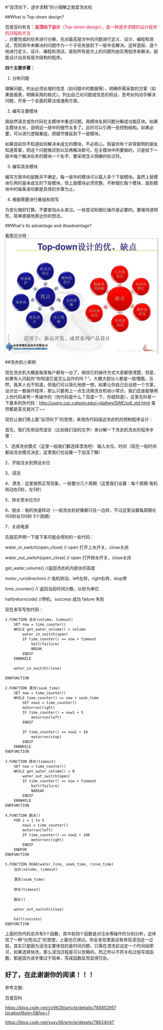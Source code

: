 #“自顶向下，逐步求精”的小理解之我爱洗衣机

##What is Top-down design?

百度百科有言：<font color=#DC143C>**自顶向下设计**（Top-down design），是一种逐步求精的设计程序的过程和方法</font><br/>。对要完成的任务进行分解，先对最高层次中的问题进行定义、设计、编程和测试，而将其中未解决的问题作为一个子任务放到下一层中去解决。这样逐层、逐个地进行定义、设计、编程和测试，直到所有层次上的问题均由实用程序来解决，就能设计出具有层次结构的程序。

**四个主要步骤：**

1. 分析问题

理解问题，列出必须处理的信息（如问题中的数据等），明确所需采取的方案（如果是报表，明确采用的格式）。列出自己对问题或信息的假设，思考如何动手解决问题，开发一个全面的算法或通用方案。

2. 编写主要模块

用自然语言或伪代码在主模块中重述问题。用模块名把问题分解成功能区块。如果主模块太长，说明这一层中的细节太多了。此时可以引用一些控制结构。如果必要，可以进行逻辑重组，把细节推延到下一层模块。 

如果目前你不知道如何解决未成文的模块，不必担心。假装你有个非常聪明的朋友知道答案，把这个问题推迟到以后再解决即可。在主模块中所要做的，只是给下一层中每个解决任务的模块一个名字，要采用含义明确的标识符。


3. 编写其余模块

编写方案中的层数并不确定。每一层中的模块可以载入多个下层模块。虽然上层模块引用的是未成文的下层模块，但上层模块必须完整。不断细化每个模块，直到模块中的每条语句都是具体的步骤为止。

4. 根据需要进行重组和改写

为变化做好打算。不要害怕从头来过。一些尝试和细化操作是必要的。要维持透明性，简单直接地表达你的想法。

##What's its advantage and disadvantage?

看图见分晓：
![](234.jpg)

##洗衣机小案例

现在洗衣机大概是每家每户都有一台了，相信它的操作方式大家都很清楚，但是，如果有人问起你“你知道它是怎么运作的吗？”。大概大部分人都是一脸懵圈。当然，我本人也不知道，但我们可以简化地想一想，如果让你自己去设想一个方案，设计出一套操作程序，那么只要用上一点生活用洗衣机地小常识，我们还是能够用上伪代码来秀一秀操作的（伪代码是什么？百度一下，你就知道），这里先科普一下基本的伪代码：<http://users.csc.calpoly.edu/~jdalbey/SWE/pdl_std.html>
虽然都是英文就对了~~

现在让我们用上面“自顶向下”的思想，来用伪代码描述洗衣机的控制程序设计：

首先，我们先用自然语言（比如我们说的文字）来分解一下洗衣机洗衣的程序步骤：

1、选择洗衣模式（这里一般我们都选择漂洗吧）   输入水位、时间（现在一般时间都由洗衣模式决定，这里我们也设置一下加深了解）

2、开始注水到预设水位

3、浸泡

4、漂洗：这里按照正常现象，一般要分几个周期（这里我们设置：每个周期  电机转动右5秒，左5秒）

5、排水至水位为0

6、脱水：电机快速转动（一般洗衣机好像都只往一边转，不过这里设置每周期左100秒右100秒 5个周期）

7、关闭电源


先提前声明一下接下来可能会用到的一些代码：

water_in_switch(open_close) // open 打开上水开关，close关闭

water_out_switch(open_close) // open 打开排水开关，close关闭

get_water_volume() //返回洗衣机内部水的高度

motor_run(direction) // 电机转动。left左转，right右转，stop停

time_counter() // 返回当前时间计数，以秒为单位

halt(returncode) //停机，success 成功 failure 失败

现在来写写伪代码：

```
1.FUNCTION 注水(volume, timeout)
    SET now = time_counter()
    WHILE get_water_volume() < volume
        water_in_switch(open)
        IF time_counter() == now + timeout
            halt(failure)
            BREAK
        ENDIF
    ENDWHILE

    water_in_switch(close)

ENDFUNCTION

2.FUNCTION 漂洗(soak_time)
    SET now = time_counter()
    WHILE time_counter() <= now + soak_time
        SET now1 = time_counter()
        motorrun(right)
        IF time_counter() = now1 + 5
            motorrun(left)
        ENDIF

        IF time_counter() == now1 + 10
            motorrun(stop)
        ENDIF
    ENDWHILE 
ENDFUNCTION

3.FUNCTION 排水(timeout)
    SET now = time_counter()
    WHILE get_water_volume() > 0
        water_out_switch(open)
        IF time_counter() == now + timeout
            halt(failure)
            BAREAK
        ENDIF
    ENDWHILE
ENDFUNCTION

4.FUNCTION 脱水()
    FOR i = 1 to 5
        now1 = time_counter()
        motorrun(left)
        IF time_counter() == now1 + 100
            motorrun(right)
        ENDIF
    ENDFOR
ENDFUNCTION

5.FONCTION READ(water_line, soak_time, rinse_time)
    注水(volume, timeout)

    漂洗(soak_time)

    排水(timeout)

    脱水()

    water_out_switch(close)

    halt(success)
ENDFUNCTION
```

上面的伪代码总共有5个函数，其中前四个函数是对注水等操作的分别分析，这体现了一种“分而治之”的思想，上面也已讲过。你会发现里面没有体现浸泡这一过程，其实只是因为浸泡主要体现的是时间问题，只需在漂洗前设定一个时间段即可，如果选择快洗，那么浸泡过程是可以忽略的。而之所以不将关机过程写成函数，那是因为该步骤过于简单，写成函数反而显得冗杂。

好了，在此谢谢你的阅读！！！
------
参考文献:

百度百科

<https://blog.csdn.net/zz9629/article/details/78585295?locationNum=5&fps=1>

<https://blog.csdn.net/yuxy36/article/details/78634047>
